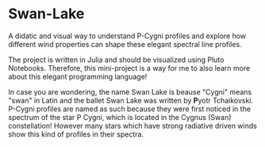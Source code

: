 # Swan-Lake
A didatic and visual way to understand P-Cygni profiles and explore how different wind properties can shape these elegant spectral line profiles.

The project is written in Julia and should be visualized using Pluto Notebooks. Therefore, this mini-project is a way for me to also learn more about this elegant programming language!

In case you are wondering, the name Swan Lake is beause "Cygni" means "swan" in Latin and the ballet Swan Lake was written by **P**yotr Tchaikovski. P-Cygni profiles are named as such because they were first noticed in the spectrum of the star P Cygni, which is located in the Cygnus (Swan) constellation! However many stars which have strong radiative driven winds show this kind of profiles in their spectra.
